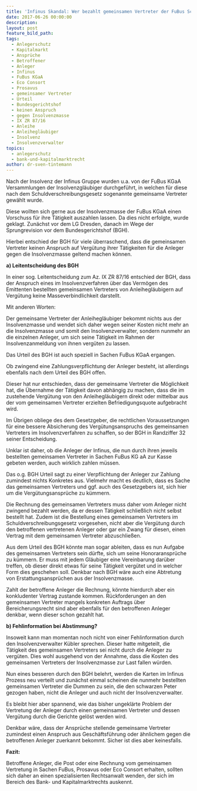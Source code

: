 ```yaml
---
title: 'Infinus Skandal: Wer bezahlt gemeinsamen Vertreter der FuBus Schuldverschreibungsgläubiger?'
date: 2017-06-26 00:00:00
description:
layout: post
feature_bild_path:
tags:
  - Anlegerschutz
  - Kapitalmarkt
  - Ansprüche
  - Betroffener
  - Anleger
  - Infinus
  - FuBus KGaA
  - Eco Consort
  - Prosavus
  - gemeinsamer Vertreter
  - Urteil
  - Bundesgerichtshof
  - keinen Anspruch
  - gegen Insolvenzmasse
  - IX ZR 87/16
  - Anleihe
  - Anleihegläubiger
  - Insolvenz
  - Insolvenzverwalter
topics:
  - anlegerschutz
  - bank-und-kapitalmarktrecht
author: dr-sven-tintemann
---
```



Nach der Insolvenz der Infinus Gruppe wurden u.a. von der FuBus KGaA Versammlungen der Insolvenzgl&auml;ubiger durchgef&uuml;hrt, in welchen f&uuml;r diese nach dem Schuldverschreibungsgesetz sogenannte gemeinsame Vertreter gew&auml;hlt wurde.

Diese wollten sich gerne aus der Insolvenzmasse der FuBus KGaA einen Vorschuss f&uuml;r ihre T&auml;tigkeit auszahlen lassen. Da dies nicht erfolgte, wurde geklagt. Zun&auml;chst vor dem LG Dresden, danach im Wege der Sprungrevision vor dem Bundesgerichtshof (BGH).

Hierbei entschied der BGH f&uuml;r viele &uuml;berraschend, dass die gemeinsamen Vertreter keinen Anspruch auf Verg&uuml;tung ihrer T&auml;tigkeiten f&uuml;r die Anleger gegen die Insolvenzmasse geltend machen k&ouml;nnen.

**a) Leitentscheidung des BGH**

In einer sog. Leitentscheidung zum Az. IX ZR 87/16 entschied der BGH, dass der Anspruch eines im Insolvenzverfahren &uuml;ber das Verm&ouml;gen des Emittenten bestellten gemeinsamen Vertreters von Anleihegl&auml;ubigern auf Verg&uuml;tung keine Masseverbindlichkeit darstellt.

Mit anderen Worten:

Der gemeinsame Vertreter der Anleihegl&auml;ubiger bekommt nichts aus der Insolvenzmasse und wendet sich daher wegen seiner Kosten nicht mehr an die Insolvenzmasse und somit den Insolvenzverwalter, sondern nunmehr an die einzelnen Anleger, um sich seine T&auml;tigkeit im Rahmen der Insolvenzanmeldung von ihnen verg&uuml;ten zu lassen.

Das Urteil des BGH ist auch speziell in Sachen FuBus KGaA ergangen.

Ob zwingend eine Zahlungsverpflichtung der Anleger besteht, ist allerdings ebenfalls nach dem Urteil des BGH offen.

Dieser hat nur entschieden, dass der gemeinsame Vertreter die M&ouml;glichkeit hat, die &Uuml;bernahme der T&auml;tigkeit davon abh&auml;ngig zu machen, dass die im zustehende Verg&uuml;tung von den Anleihegl&auml;ubigern direkt oder mittelbar aus der vom gemeinsamen Vertreter erzielten Befriedigungsquote aufgebracht wird.

Im &Uuml;brigen obliege des dem Gesetzgeber, die rechtlichen Voraussetzungen f&uuml;r eine bessere Absicherung des Verg&uuml;tungsanspruchs des gemeinsamen Vertreters im Insolvenzverfahren zu schaffen, so der BGH in Randziffer 32 seiner Entscheidung.

Unklar ist daher, ob die Anleger der Infinus, die nun durch ihren jeweils bestellten gemeinsamen Vertreter in Sachen FuBus KG aA zur Kasse gebeten werden, auch wirklich zahlen m&uuml;ssen.

Das o.g. BGH Urteil sagt zu einer Verpflichtung der Anleger zur Zahlung zumindest nichts Konkretes aus. Vielmehr macht es deutlich, dass es Sache das gemeinsamen Vertreters und ggf. auch des Gesetzgebers ist, sich hier um die Verg&uuml;tungsanspr&uuml;che zu k&uuml;mmern.

Die Rechnung des gemeinsamen Vertreters muss daher vom Anleger nicht zwingend bezahlt werden, da er dessen T&auml;tigkeit schlie&szlig;lich nicht selbst bestellt hat. Zudem ist die Bestellung eines gemeinsamen Vertreters im Schuldverschreibungsgesetz vorgesehen, nicht aber die Verg&uuml;tung durch den betroffenen vertretenen Anleger oder gar ein Zwang f&uuml;r diesen, einen Vertrag mit dem gemeinsamen Vertreter abzuschlie&szlig;en.

Aus dem Urteil des BGH k&ouml;nnte man sogar ableiten, dass es nun Aufgabe des gemeinsamen Vertreters sein d&uuml;rfte, sich um seine Honoraranspr&uuml;che zu k&uuml;mmern. Er muss mit jedem Gl&auml;ubiger eine Vereinbarung dar&uuml;ber treffen, ob dieser direkt etwas f&uuml;r seine T&auml;tigkeit verg&uuml;tet und in welcher Form dies geschehen soll. Denkbar nach BGH w&auml;re auch eine Abtretung von Erstattungsanspr&uuml;chen aus der Insolvenzmasse.

Zahlt der betroffene Anleger die Rechnung, k&ouml;nnte hierdurch aber ein konkludenter Vertrag zustande kommen. R&uuml;ckforderungen an den gemeinsamen Vertreter mangels konkreten Auftrags &uuml;ber Bereicherungsrecht sind aber ebenfalls f&uuml;r den betroffenen Anleger denkbar, wenn dieser schon gezahlt hat.

**b) Fehlinformation bei Abstimmung?**

Insoweit kann man momentan noch nicht von einer Fehlinformation durch den Insolvenzverwalter K&uuml;bler sprechen. Dieser hatte mitgeteilt, die T&auml;tigkeit des gemeinsamen Vertreters sei nicht durch die Anleger zu verg&uuml;ten. Dies wohl ausgehend von der Annahme, dass die Kosten des gemeinsamen Vertreters der Insolvenzmasse zur Last fallen w&uuml;rden.

Nun eines besseren durch den BGH belehrt, werden die Karten im Infinus Prozess neu verteilt und zun&auml;chst einmal scheinen die nunmehr bestellten gemeinsamen Vertreter die Dummen zu sein, die den schwarzen Peter gezogen haben, nicht die Anleger und auch nicht der Insolvenzverwalter.

Es bleibt hier aber spannend, wie das bisher ungekl&auml;rte Problem der Vertretung der Anleger durch einen gemeinsamen Vertreter und dessen Verg&uuml;tung durch die Gerichte gel&ouml;st werden wird.

Denkbar w&auml;re, dass der Anspr&uuml;che stellende gemeinsame Vertreter zumindest einen Anspruch aus Gesch&auml;ftsf&uuml;hrung oder &auml;hnlichem gegen die betroffenen Anleger zuerkannt bekommt. Sicher ist dies aber keinesfalls.

**Fazit:**

Betroffene Anleger, die Post oder eine Rechnung vom gemeinsamen Vertretung in Sachen FuBus, Prosavus oder Eco Consort erhalten, sollten sich daher an einen spezialisierten Rechtsanwalt wenden, der sich im Bereich des Bank- und Kapitalmarktrechts auskennt.